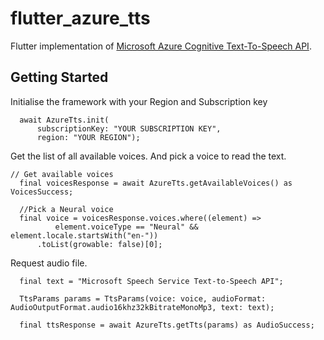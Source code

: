 # flutter_azure_tts

Flutter implementation of [Microsoft Azure Cognitive Text-To-Speech API](https://azure.microsoft.com/en-us/services/cognitive-services/text-to-speech/#features).

## Getting Started

Initialise the framework with your Region and Subscription key

```
  await AzureTts.init(
      subscriptionKey: "YOUR SUBSCRIPTION KEY",
      region: "YOUR REGION");
```

Get the list of all available voices. And pick a voice to read the text.

```
// Get available voices
  final voicesResponse = await AzureTts.getAvailableVoices() as VoicesSuccess;
  
  //Pick a Neural voice
  final voice = voicesResponse.voices.where((element) =>
          element.voiceType == "Neural" && element.locale.startsWith("en-"))
      .toList(growable: false)[0];
```

Request audio file.

```
  final text = "Microsoft Speech Service Text-to-Speech API";

  TtsParams params = TtsParams(voice: voice, audioFormat: AudioOutputFormat.audio16khz32kBitrateMonoMp3, text: text);
  
  final ttsResponse = await AzureTts.getTts(params) as AudioSuccess;
```
